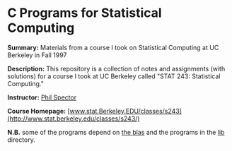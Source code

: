 # C Programs for Statistical Computing

**Summary:** Materials from a course I took on Statistical Computing at UC Berkeley in Fall 1997

**Description:** This repository is a collection of notes and assignments (with
    solutions) for a course I took at UC Berkeley called "STAT 243: Statistical Computing."

**Instructor:** [Phil Spector](http://www.stat.berkeley.edu/~spector/)

**Course Homepage:** [www.stat.Berkeley.EDU/classes/s243](http://www.stat.berkeley.edu/classes/s243/)

**N.B.** some of the programs depend on
[the blas](http://en.wikipedia.org/wiki/Basic_Linear_Algebra_Subprograms) and
the programs in the [lib]() directory.
